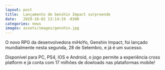 ```yaml
---
layout: post
title:  Lançamento de Genshin Impact surpreende
date:   2020-10-02 13:14:19 -0300
categories: news
images: assets/images/genshin.jpg
---
```

<p>
O novo RPG da desenvolvedora miHoYo, Genshin Impact, foi lançado mundialmente nesta segunda, 28 de Setembro, e já é um sucesso.
</p>

<p>
Disponível para PC, PS4, IOS e Android, o jogo permite a experiência cross platform e já conta com 17 milhões de dowloads nas plataformas mobile!
</p>

